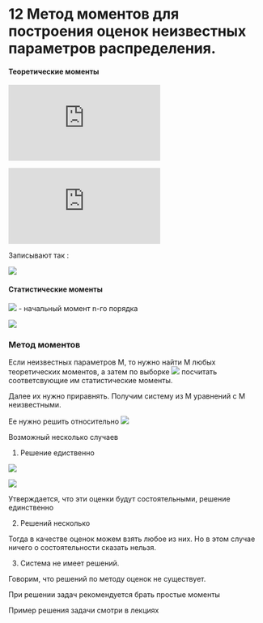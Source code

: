 # 12 Метод моментов для построения оценок неизвестных параметров распределения.

#### Теоретические моменты

![](https://latex.codecogs.com/gif.latex?%5Calpha_%7Bk%7D%5Cxi%3DM%28%5Cxi%5E%7Bk%7D%29%3D%5Cleft%5C%7B%5Cbegin%7Bmatrix%7D%5Csum_%7Bi%7Dx_%7Bi%7D%5E%7Bk%7Dp%28%5Cxi%3Dx_%7Bi%7D%2Ca_%7B1%7D%2Ca_%7B2%7D%2C...%2Ca_%7Bn%7D%2Cesly%5Cxi-d.s.v.%29%5C%5C%5Cint_%7B-%5Cpropto%7D%5E%7B&plus;%5Cpropto%7Dx%5E%7Bk%7Df_%7B%5Cxi%7D%28x%2Ca_%7B1%7D%2Ca_%7B2%7D%2C...%2Ca_%7Bn%7D%2Cesly%5Cxi-n.s.v.%29%5Cend%7Bmatrix%7D%5Cright.)


![](https://latex.codecogs.com/gif.latex?%5Cbeta_%7Bk%7D%5Cxi%3DM%28%5Cxi-M_%7B%5Cxi%7D%29%5E%7Bk%7D%3D%5Cleft%5C%7B%5Cbegin%7Bmatrix%7D%5Csum_%7Bi%7D%28x_%7Bi%7D-M_%7B%5Cxi%7D%29%5E%7Bk%7Dp%28%5Cxi%3Dx_%7Bi%7D%2Ca_%7B1%7D%2Ca_%7B2%7D%2C...%2Ca_%7Bn%7D%2Cesly%5Cxi-d.s.v.%29%5C%5C%5Cint_%7B-%5Cpropto%7D%5E%7B&plus;%5Cpropto%7D%28x-M_%7B%5Cxi%7D%29%5E%7Bk%7Df_%7B%5Cxi%7D%28x%2Ca_%7B1%7D%2Ca_%7B2%7D%2C...%2Ca_%7Bn%7D%2Cesly%5Cxi-n.s.v.%29%5Cend%7Bmatrix%7D%5Cright.) 


Записывают так :

![](https://latex.codecogs.com/gif.latex?\alpha&space;_{k}\xi(a_{1},a_{2},...,a_{m}),&space;\beta&space;_{k}\xi(a_{1},a_{2},...,a_{m}))

#### Статистические моменты

![](https://latex.codecogs.com/gif.latex?\alpha&space;_{k}^{*}=\frac{1}{n}\sum_{i=1}^{n}x_{i}^{k}) - начальный момент n-го порядка

![](https://latex.codecogs.com/gif.latex?\beta&space;_{k}^{*}=\frac{1}{n}\sum_{i=1}^{n}(x_{i}-\bar{x})^{k};\bar{x}=\frac{1}{n}\sum_{i=1}^{n}x_{i})

### Метод моментов

Если неизвестных параметров М, то нужно найти М любых теоретических моментов, а затем по выборке ![](https://latex.codecogs.com/gif.latex?x_{1},&space;x_{2},..,&space;x_{m}) посчитать соответсвующие им статистические моменты.

Далее их нужно приравнять. Получим систему из М уравнений с М неизвестными. 

Ее нужно решить относительно ![](https://latex.codecogs.com/gif.latex?a_{1},&space;a_{2},..,&space;a_{m})

Возможный несколько случаев

1. Решение едиственно 

![](https://latex.codecogs.com/gif.latex?\tilde{a}_{1},&space;\tilde{a}_{2},..,&space;\tilde{a}_{m})

![](https://latex.codecogs.com/gif.latex?\tilde{a}_{1}=a_{1}^{*},&space;\tilde{a}_{2}=a_{2}^{*},..,&space;\tilde{a}_{m}=a_{m}^{*})

Утверждается, что эти оценки будут состоятельными, решение единственно

2. Решений несколько

Тогда в качестве оценок можем взять любое из них. Но в этом случае ничего о состоятельности сказать нельзя.

3. Система не имеет решений.

Говорим, что решений по методу оценок не существует.

При решении задач рекомендуется брать простые моменты

Пример решения задачи смотри в лекциях